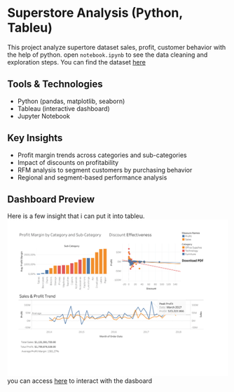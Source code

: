 # Superstore Analysis (Python, Tableu)

This project analyze supertore dataset sales, profit, customer behavior with the help of python. open `notebook.ipynb` to see the data cleaning and exploration steps. You can find the dataset [here](https://www.kaggle.com/datasets/vivek468/superstore-dataset-final/data)

## Tools & Technologies
- Python (pandas, matplotlib, seaborn)
- Tableau (interactive dashboard)
- Jupyter Notebook

## Key Insights
- Profit margin trends across categories and sub-categories
- Impact of discounts on profitability
- RFM analysis to segment customers by purchasing behavior
- Regional and segment-based performance analysis

## Dashboard Preview
Here is a few insight that i can put it into tableu.
![Dashboard Preview](tableu/dashboard.png)
you can access [here](https://public.tableau.com/app/profile/reizidan.kharisma/viz/Superstore_17567271454840/Dashboard2m) to interact with the dasboard